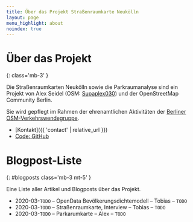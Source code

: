 ```yaml
---
title: Über das Projekt Straßenraumkarte Neukölln
layout: page
menu_highlight: about
noindex: true
---
```


<div class="bg-light p-3">

# Über das Projekt
{: class='mb-3' }

Die Straßenraumkarten Neukölln sowie die Parkraumanalyse sind ein Projekt von Alex Seidel (OSM: [Supaplex030](https://www.openstreetmap.org/user/Supaplex030/)) und der OpenStreetMap Community Berlin.

Sie wird gepflegt im Rahmen der ehrenamtlichen Aktivitäten der [Berliner OSM-Verkehrswendegruppe](https://wiki.openstreetmap.org/wiki/Berlin/Verkehrswende).

* [Kontakt]({{ 'contact' | relative_url }})
* [Code: GitHub](https://github.com/SupaplexOSM/strassenraumkarte-neukoelln/)

</div>

# Blogpost-Liste
{: #blogposts class='mb-3 mt-5' }

Eine Liste aller Artikel und Blogposts über das Projekt.

* 2020-03-```TODO``` – OpenData Bevölkerungsdichtemodell – Tobias – ```TODO```
* 2020-03-```TODO``` – Straßenraumkarte, Interview – Tobias – ```TODO```
* 2020-03-```TODO``` – Parkarumkarte – Alex – ```TODO```
